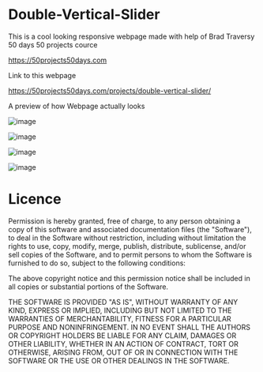 # Double-Vertical-Slider
This is a cool looking responsive webpage made with help of Brad Traversy 50 days 50 projects cource 

https://50projects50days.com

Link to this webpage

https://50projects50days.com/projects/double-vertical-slider/

A preview of how Webpage actually looks

![image](https://user-images.githubusercontent.com/77867638/185458496-bc1d9d2a-6cf3-43d9-bb9a-f6610e44dadd.png)

![image](https://user-images.githubusercontent.com/77867638/185458615-f87019de-b78b-43c6-9fe1-99600cd7a379.png)

![image](https://user-images.githubusercontent.com/77867638/185458660-4ea5998f-74bc-42c4-b323-b8ab82ee5773.png)

![image](https://user-images.githubusercontent.com/77867638/185458775-a5d31603-4941-4210-8992-33896326e54f.png)


# Licence 
Permission is hereby granted, free of charge, to any person obtaining a copy of this software and associated documentation files (the "Software"), to deal in the Software without restriction, including without limitation the rights to use, copy, modify, merge, publish, distribute, sublicense, and/or sell copies of the Software, and to permit persons to whom the Software is furnished to do so, subject to the following conditions:

The above copyright notice and this permission notice shall be included in all copies or substantial portions of the Software.

THE SOFTWARE IS PROVIDED "AS IS", WITHOUT WARRANTY OF ANY KIND, EXPRESS OR IMPLIED, INCLUDING BUT NOT LIMITED TO THE WARRANTIES OF MERCHANTABILITY, FITNESS FOR A PARTICULAR PURPOSE AND NONINFRINGEMENT. IN NO EVENT SHALL THE AUTHORS OR COPYRIGHT HOLDERS BE LIABLE FOR ANY CLAIM, DAMAGES OR OTHER LIABILITY, WHETHER IN AN ACTION OF CONTRACT, TORT OR OTHERWISE, ARISING FROM, OUT OF OR IN CONNECTION WITH THE SOFTWARE OR THE USE OR OTHER DEALINGS IN THE SOFTWARE.
